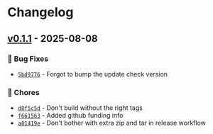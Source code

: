 # Changelog

## [v0.1.1] - 2025-08-08
### :bug: Bug Fixes
- [`5bd9776`](https://github.com/haxwithaxe/dashboard/commit/5bd97768a32a5fafc578520fc46a10b5dcee7b63) - Forgot to bump the update check version

### :wrench: Chores
- [`d8f5c5d`](https://github.com/haxwithaxe/dashboard/commit/d8f5c5d632b888cd912ac706e54dbf64e373a04b) - Don't build without the right tags
- [`f661563`](https://github.com/haxwithaxe/dashboard/commit/f6615638f0c36de5e195bf9bbc30cc6927725c97) - Added github funding info
- [`a81419e`](https://github.com/haxwithaxe/dashboard/commit/a81419ee8b6c4e5a04c8fe03f8fa6ebe228d6a4f) - Don't bother with extra zip and tar in release workflow

[v0.1.1]: https://github.com/haxwithaxe/dashboard/compare/v0.1.0...v0.1.1
